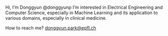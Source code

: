 Hi, I’m Donggyun @donggyunp
I’m interested in Electrical Engineering and Computer Science, especially in Machine Learning and its application to various domains, especially in clinical medicine.

How to reach me?
donggyun.park@epfl.ch

<!---
donggyunp/donggyunp is a ✨ special ✨ repository because its `README.md` (this file) appears on your GitHub profile.
You can click the Preview link to take a look at your changes.
--->
